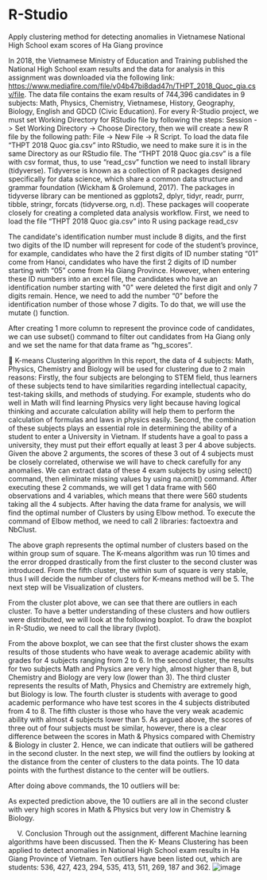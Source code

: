 # R-Studio
Apply clustering method for detecting anomalies in Vietnamese National High School exam scores of Ha Giang province

In 2018, the Vietnamese Ministry of Education and Training published the National High School exam results and the data for analysis in this assignment was downloaded via the following link:    
https://www.mediafire.com/file/v04b47bi8dad47n/THPT_2018_Quoc_gia.csv/file.
The data file contains the exam results of 744,396 candidates in 9 subjects: Math, Physics, Chemistry, Vietnamese, History, Geography, Biology, English and GDCD (Civic Education). 
For every R-Studio project, we must set Working Directory for RStudio file by following the steps: Session -> Set Working Directory -> Choose Directory, then we will create a new R file by the following path: File -> New File -> R Script. To load the data file “THPT 2018 Quoc gia.csv” into RStudio, we need to make sure it is in the same Directory as our RStudio file.
The “THPT 2018 Quoc gia.csv” is a file with csv format, thus, to use “read_csv” function we need to install library (tidyverse). Tidyverse is known as a collection of R packages designed specifically for data science, which share a common data structure and grammar foundation (Wickham & Grolemund, 2017). The packages in tidyverse library can be mentioned as ggplots2, dplyr, tidyr, readr, purrr, tibble, stringr, forcats (tidyverse.org, n.d). These packages will cooperate closely for creating a completed data analysis workflow. 
First, we need to load the file “THPT 2018 Quoc gia.csv” into R using package read_csv
 
The candidate's identification number must include 8 digits, and the first two digits of the ID number will represent for code of the student’s province, for example, candidates who have the 2 first digits of ID number stating “01” come from Hanoi, candidates who have the first 2 digits of ID number starting with “05” come from Ha Giang Province.
However, when entering these ID numbers into an excel file, the candidates who have an identification number starting with "0" were deleted the first digit and only 7 digits remain. Hence, we need to add the number “0” before the identification number of those whose 7 digits. To do that, we will use the mutate () function.

 
After creating 1 more column to represent the province code of candidates, we can use subset() command to filter out candidates from Ha Giang only and we set the name for that data frame as “hg_scores”.

	K-means Clustering algorithm 
In this report, the data of 4 subjects: Math, Physics, Chemistry and Biology will be used for clustering due to 2 main reasons: Firstly, the four subjects are belonging to STEM field, thus learners of these subjects tend to have similarities regarding intellectual capacity, test-taking skills, and methods of studying. For example, students who do well in Math will find learning Physics very light because having logical thinking and accurate calculation ability will help them to perform the calculation of formulas and laws in physics easily. Second, the combination of these subjects plays an essential role in determining the ability of a student to enter a University in Vietnam. If students have a goal to pass a university, they must put their effort equally at least 3 per 4 above subjects. Given the above 2 arguments, the scores of these 3 out of 4 subjects must be closely correlated, otherwise we will have to check carefully for any anomalies.
We can extract data of these 4 exam subjects by using select() command, then eliminate missing values by using na.omit() command. After executing these 2 commands, we will get 1 data frame with 560 observations and 4 variables, which means that there were 560 students taking all the 4 subjects.
After having the data frame for analysis, we will find the optimal number of Clusters by using Elbow method. To execute the command of Elbow method, we need to call 2 libraries: factoextra and NbClust. 

 

 
The above graph represents the optimal number of clusters based on the within group sum of square. The K-means algorithm was run 10 times and the error dropped drastically from the first cluster to the second cluster was introduced. From the fifth cluster, the within sum of square is very stable, thus I will decide the number of clusters for K-means method will be 5.
The next step will be Visualization of clusters.
 

 

From the cluster plot above, we can see that there are outliers in each cluster. To have a better understanding of these clusters and how outliers were distributed, we will look at the following boxplot.
To draw the boxplot in R-Studio, we need to call the library (lvplot).
 

 

From the above boxplot, we can see that the first cluster shows the exam results of those students who have weak to average academic ability with grades for 4 subjects ranging from 2 to 6. In the second cluster, the results for two subjects Math and Physics are very high, almost higher than 8, but Chemistry and Biology are very low (lower than 3). The third cluster represents the results of Math, Physics and Chemistry are extremely high, but Biology is low. The fourth cluster is students with average to good academic performance who have test scores in the 4 subjects distributed from 4 to 8. The fifth cluster is those who have the very weak academic ability with almost 4 subjects lower than 5. As argued above, the scores of three out of four subjects must be similar, however, there is a clear difference between the scores in Math & Physics compared with Chemistry & Biology in cluster 2. Hence, we can indicate that outliers will be gathered in the second cluster. 
In the next step, we will find the outliers by looking at the distance from the center of clusters to the data points. The 10 data points with the furthest distance to the center will be outliers.
 

After doing above commands, the 10 outliers will be:
 

As expected prediction above, the 10 outliers are all in the second cluster with very high scores in Math & Physics but very low in Chemistry & Biology.

 
V.	Conclusion
Through out the assignment, different Machine learning algorithms have been discussed. Then the K- Means Clustering has been applied to detect anomalies in National High School exam results in Ha Giang Province of Vietnam.  Ten outliers have been listed out, which are students: 536, 427, 423, 294, 535, 413, 511, 269, 187 and 362.
![image](https://github.com/Duongnguyen0711/R-Studio/assets/141879633/783399cd-8876-4b48-b3ad-17933312df03)
